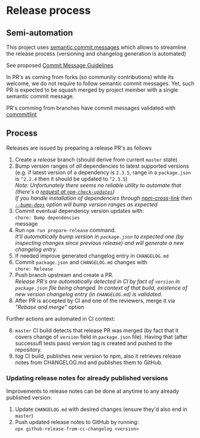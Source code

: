 # Release process

## Semi-automation

This project uses [semantic commit messages](https://www.conventionalcommits.org/en/v1.0.0-beta.4/#summary) which allows to streamline the release process (versioning and changelog generation is automated)

See proposed [Commit Message Guidelines](https://docs.google.com/document/d/1hKUs3qt_aVp_PBI1UqvfaIqKma3jAJimEoGCRGGbOqs/edit#)

In PR's as coming from forks (so community contributions) while its welcome, we do not require to follow semantic commit messages. Yet, such PR is expected to be squash merged by project member with a single semantic commit message.

PR's comming from branches have commit messages validated with [commmitlint](https://commitlint.js.org/#/)

## Process

Releases are issued by preparing a release PR's as follows

1. Create a _release_ branch (should derive from current `master` state)
2. Bump version ranges of _all_ dependencies to latest supported versions (e.g. if latest version of a dependency is `2.3.5`, range in a `package.json` is `^2.2.4` then it should be updated to `^2.3.5`)  
   _Note: Unfortunately there seems no reliable utility to automate that (there's a [request at `npm-check-updates`](https://github.com/tjunnone/npm-check-updates/issues/581))  
   If you handle installation of dependencies through [npm-cross-link](https://github.com/medikoo/npm-cross-link#npm-cross-link) then [`--bump-deps`](https://github.com/medikoo/npm-cross-link#general-options) option will bump version ranges as expected_
3. Commit eventual dependency version updates with:  
   `chore: Bump dependencies`  
   message
4. Run `npm run prepare-release` command.  
   _It'll automatically bump version in `package.json` to expected one (by inspecting changes since previous release) and will generate a new changelog entry._
5. If needed improve generated changelog entry in `CHANGELOG.md`
6. Commit `package.json` and `CHANGELOG.md` changes with  
   `chore: Release`
7. Push branch upstream and create a PR.  
   _Release PR's are automatically detected in CI by fact of `version` in `package.json` file being changed. In context of that build, existence of new version changelog entry (in `CHANGELOG.md`) is validated._
8. After PR is accepted by CI and one of the reviewers, merge it via _"Rebase and merge"_ option

Further actions are automated in CI context:

8. `master` CI build detects that release PR was merged (by fact that it covers change of `version` field in `package.json` file). Having that (after successufl tests pass) version tag is created and pushed to the repository.
9. _tag_ CI build, publishes new version to npm, also it retrieves release notes from CHANGELOG.md and publishes them to GitHub.

### Updating release notes for already published versions

Improvements to release notes can be done at anytime to any already published version:

1. Update `CHANGELOG.md` with desired changes (ensure they'd also end in `master`)
2. Push updated release notes to GitHub by running:  
   `npx github-release-from-cc-changelog <version>`
